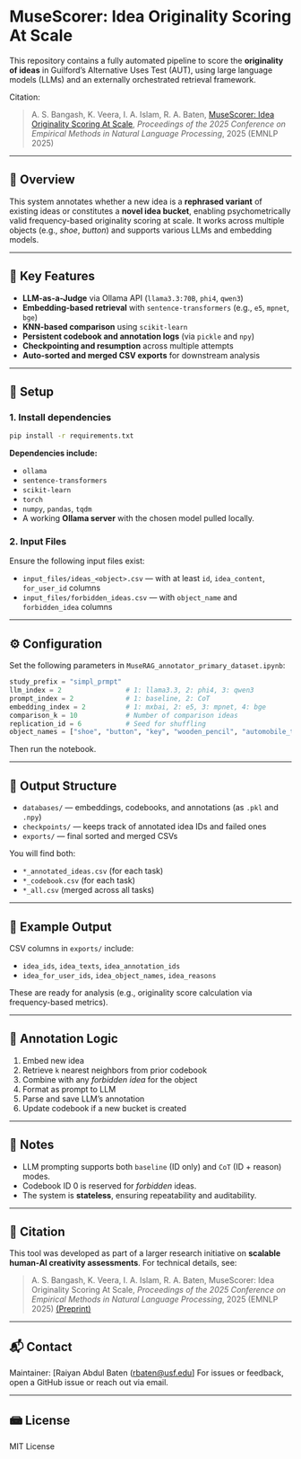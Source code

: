 # MuseScorer: Idea Originality Scoring At Scale

This repository contains a fully automated pipeline to score the **originality of ideas** in Guilford’s Alternative Uses Test (AUT), using large language models (LLMs) and an externally orchestrated retrieval framework.

Citation:
> A. S. Bangash, K. Veera, I. A. Islam, R. A. Baten, [MuseScorer: Idea Originality Scoring At Scale](https://arxiv.org/pdf/2505.16232), <i>Proceedings of the 2025 Conference on Empirical Methods in Natural Language Processing</i>, 2025 (EMNLP 2025)
---

## 🚀 Overview

This system annotates whether a new idea is a **rephrased variant** of existing ideas or constitutes a **novel idea bucket**, enabling psychometrically valid frequency-based originality scoring at scale. It works across multiple objects (e.g., *shoe*, *button*) and supports various LLMs and embedding models.

---

## 🧐 Key Features

* **LLM-as-a-Judge** via Ollama API (`llama3.3:70B`, `phi4`, `qwen3`)
* **Embedding-based retrieval** with `sentence-transformers` (e.g., `e5`, `mpnet`, `bge`)
* **KNN-based comparison** using `scikit-learn`
* **Persistent codebook and annotation logs** (via `pickle` and `npy`)
* **Checkpointing and resumption** across multiple attempts
* **Auto-sorted and merged CSV exports** for downstream analysis

---

## 🧠 Setup

### 1. Install dependencies

```bash
pip install -r requirements.txt
```

**Dependencies include:**

* `ollama`
* `sentence-transformers`
* `scikit-learn`
* `torch`
* `numpy`, `pandas`, `tqdm`
* A working **Ollama server** with the chosen model pulled locally.

### 2. Input Files

Ensure the following input files exist:

* `input_files/ideas_<object>.csv` — with at least `id`, `idea_content`, `for_user_id` columns
* `input_files/forbidden_ideas.csv` — with `object_name` and `forbidden_idea` columns

---

## ⚙️ Configuration

Set the following parameters in `MuseRAG_annotator_primary_dataset.ipynb`:

```python
study_prefix = "simpl_prmpt"
llm_index = 2                # 1: llama3.3, 2: phi4, 3: qwen3
prompt_index = 2             # 1: baseline, 2: CoT
embedding_index = 2          # 1: mxbai, 2: e5, 3: mpnet, 4: bge
comparison_k = 10            # Number of comparison ideas
replication_id = 6           # Seed for shuffling
object_names = ["shoe", "button", "key", "wooden_pencil", "automobile_tire"]
```

Then run the notebook.

---

## 📁 Output Structure

* `databases/` — embeddings, codebooks, and annotations (as `.pkl` and `.npy`)
* `checkpoints/` — keeps track of annotated idea IDs and failed ones
* `exports/` — final sorted and merged CSVs

You will find both:

* `*_annotated_ideas.csv` (for each task)
* `*_codebook.csv` (for each task)
* `*_all.csv` (merged across all tasks)

---

## 📆 Example Output

CSV columns in `exports/` include:

* `idea_ids`, `idea_texts`, `idea_annotation_ids`
* `idea_for_user_ids`, `idea_object_names`, `idea_reasons`

These are ready for analysis (e.g., originality score calculation via frequency-based metrics).

---

## 🧪 Annotation Logic

1. Embed new idea
2. Retrieve `k` nearest neighbors from prior codebook
3. Combine with any *forbidden idea* for the object
4. Format as prompt to LLM
5. Parse and save LLM’s annotation
6. Update codebook if a new bucket is created

---

## 🧼 Notes

* LLM prompting supports both `baseline` (ID only) and `CoT` (ID + reason) modes.
* Codebook ID 0 is reserved for *forbidden* ideas.
* The system is **stateless**, ensuring repeatability and auditability.

---

## 📖 Citation

This tool was developed as part of a larger research initiative on **scalable human-AI creativity assessments**. For technical details, see:

> A. S. Bangash, K. Veera, I. A. Islam, R. A. Baten, MuseScorer: Idea Originality Scoring At Scale, <i>Proceedings of the 2025 Conference on Empirical Methods in Natural Language Processing</i>, 2025 (EMNLP 2025) [(Preprint)](https://arxiv.org/pdf/2505.16232)

---

## 📬 Contact

Maintainer: \[Raiyan Abdul Baten (rbaten@usf.edu]
For issues or feedback, open a GitHub issue or reach out via email.

---

## 📾 License

MIT License
